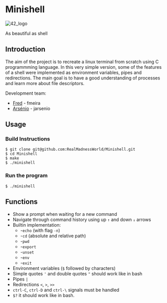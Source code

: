 # Minishell
![42_logo](https://user-images.githubusercontent.com/76601093/194141661-6372bc11-7d3a-4cae-ab18-4ed732cddc9a.jpg)

As beautiful as shell

## Introduction

The aim of the project is to recreate a linux terminal from scratch using C programmming language.
In this very simple version, some of the features of a shell were implemented as environment variables, pipes and redirections.
The main goal is to have a good understanding of processes and learn more about file descriptors.

Development team:
  - [Fred](https://github.com/coderMeira/Minishell/commits?author=co) - fmeira       
  - [Arsénio](https://github.com/RealMadnessWorld) - jarsenio
## Usage
### Build Instructions

	$ git clone git@github.com:RealMadnessWorld/Minishell.git
	$ cd Minishell
	$ make
	$ ./minishell

### Run the program

	$ ./minishell

## Functions

- Show a prompt when waiting for a new command
- Navigate through command history using up ```↑``` and down ```↓``` arrows
- Builtin implementation:
	- -```echo``` (with flag ```-n```)
	- -```cd``` (absolute and relative path)
	- -```pwd```
	- -```export```
	- -```unset```
	- -```env```
	- -```exit```
- Environment variables (```$``` followed by characters)
- Simple quotes ```'``` and double quotes ```"``` should work like in bash
- Pipes ```|```
- Redirections ```<```, ```>```, ```>>```
- ```ctrl-C```, ```ctrl-D``` and ```ctrl-\``` signals must be handled
- ```$?``` it should work like in bash.
